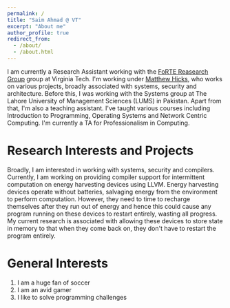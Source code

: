 ```yaml
---
permalink: /
title: "Saim Ahmad @ VT"
excerpt: "About me"
author_profile: true
redirect_from: 
  - /about/
  - /about.html
---
```


I am currently a Research Assistant working with the [FoRTE Reasearch Group](https://github.com/FoRTE-Research) group at Virginia Tech. I'm working under [Matthew Hicks](http://www.impedimenttoprogress.com/), who works on various projects, broadly associated with systems, security and architecture. Before this, I was working with the Systems group at The Lahore University of Management Sciences (LUMS) in Pakistan. Apart from that, I'm also a teaching assistant. I've taught various courses including Introduction to Programming, Operating Systems and Network Centric Computing. I'm currently a TA for Professionalism in Computing.

Research Interests and Projects
======
Broadly, I am interested in working with systems, security and compilers. Currently, I am working on providing compiler support for intermittent computation on energy harvesting devices using LLVM. Energy harvesting devices operate without batteries, salvaging energy from the environment to perform computation. However, they need to time to recharge themselves after they run out of energy and hence this could cause any program running on these devices to restart entirely, wasting all progress. My current research is associated with allowing these devices to store state in memory to that when they come back on, they don't have to restart the program entirely. 

General Interests
======
1. I am a huge fan of soccer
1. I am an avid gamer
1. I like to solve programming challenges 



